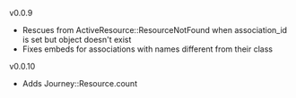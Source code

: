 v0.0.9
- Rescues from ActiveResource::ResourceNotFound when association_id is set but object doesn't exist
- Fixes embeds for associations with names different from their class

v0.0.10
- Adds Journey::Resource.count
